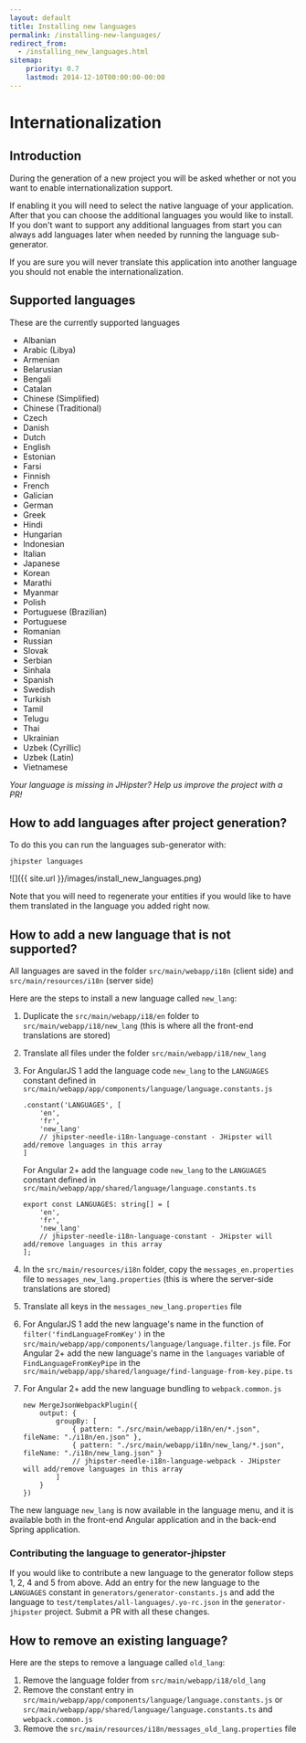 ```yaml
---
layout: default
title: Installing new languages
permalink: /installing-new-languages/
redirect_from:
  - /installing_new_languages.html
sitemap:
    priority: 0.7
    lastmod: 2014-12-10T00:00:00-00:00
---
```


# <i class="fa fa-flag"></i> Internationalization

## Introduction

During the generation of a new project you will be asked whether or not you want to enable internationalization support.

If enabling it you will need to select the native language of your application. After that you can choose the additional languages you would like to install. If you don't want to support any additional languages from start you can always add languages later when needed by running the language sub-generator.

If you are sure you will never translate this application into another language you should not enable the internationalization.

## Supported languages

These are the currently supported languages

*   Albanian
*   Arabic (Libya)
*   Armenian
*   Belarusian
*   Bengali
*   Catalan
*   Chinese (Simplified)
*   Chinese (Traditional)
*   Czech 
*   Danish 
*   Dutch 
*   English 
*   Estonian 
*   Farsi
*   Finnish 
*   French 
*   Galician 
*   German 
*   Greek 
*   Hindi 
*   Hungarian 
*   Indonesian
*   Italian 
*   Japanese 
*   Korean 
*   Marathi 
*   Myanmar 
*   Polish 
*   Portuguese (Brazilian)
*   Portuguese 
*   Romanian 
*   Russian 
*   Slovak 
*   Serbian
*   Sinhala 
*   Spanish 
*   Swedish 
*   Turkish 
*   Tamil 
*   Telugu 
*   Thai 
*   Ukrainian
*   Uzbek (Cyrillic)
*   Uzbek (Latin)
*   Vietnamese 

_Your language is missing in JHipster? Help us improve the project with a PR!_

## How to add languages after project generation?

To do this you can run the languages sub-generator with:

`jhipster languages`

![]({{ site.url }}/images/install_new_languages.png)

Note that you will need to regenerate your entities if you would like to have them translated in the language you added right now.

## How to add a new language that is not supported?

All languages are saved in the folder `src/main/webapp/i18n` (client side) and `src/main/resources/i18n` (server side)

Here are the steps to install a new language called `new_lang`:

1.  Duplicate the `src/main/webapp/i18/en` folder to `src/main/webapp/i18/new_lang` (this is where all the front-end translations are stored)
2.  Translate all files under the folder `src/main/webapp/i18/new_lang`
3.  For AngularJS 1 add the language code `new_lang` to the `LANGUAGES` constant defined in `src/main/webapp/app/components/language/language.constants.js`

        .constant('LANGUAGES', [
            'en',
            'fr',
            'new_lang'
            // jhipster-needle-i18n-language-constant - JHipster will add/remove languages in this array
        ]

    For Angular 2+ add the language code `new_lang` to the `LANGUAGES` constant defined in `src/main/webapp/app/shared/language/language.constants.ts`

        export const LANGUAGES: string[] = [
            'en',
            'fr',
            'new_lang'
            // jhipster-needle-i18n-language-constant - JHipster will add/remove languages in this array
        ];

4.  In the `src/main/resources/i18n` folder, copy the `messages_en.properties` file to `messages_new_lang.properties` (this is where the server-side translations are stored)
5.  Translate all keys in the `messages_new_lang.properties` file
6.  For AngularJS 1 add the new language's name in the function of `filter('findLanguageFromKey')` in the `src/main/webapp/app/components/language/language.filter.js` file. For Angular 2+ add the new language's name in the `languages` variable of `FindLanguageFromKeyPipe` in the `src/main/webapp/app/shared/language/find-language-from-key.pipe.ts`
7.  For Angular 2+ add the new language bundling to `webpack.common.js`

        new MergeJsonWebpackPlugin({
            output: {
                groupBy: [
                    { pattern: "./src/main/webapp/i18n/en/*.json", fileName: "./i18n/en.json" },
                    { pattern: "./src/main/webapp/i18n/new_lang/*.json", fileName: "./i18n/new_lang.json" }
                    // jhipster-needle-i18n-language-webpack - JHipster will add/remove languages in this array
                ]
            }
        })


The new language `new_lang` is now available in the language menu, and it is available both in the front-end Angular application and in the back-end Spring application.

### Contributing the language to generator-jhipster

If you would like to contribute a new language to the generator follow steps 1, 2, 4 and 5 from above. Add an entry for the new language to the `LANGUAGES` constant in `generators/generator-constants.js` and add the language to `test/templates/all-languages/.yo-rc.json` in the `generator-jhipster` project. Submit a PR with all these changes.

## How to remove an existing language?

Here are the steps to remove a language called `old_lang`:

1.  Remove the language folder from `src/main/webapp/i18/old_lang`
2.  Remove the constant entry in `src/main/webapp/app/components/language/language.constants.js` or `src/main/webapp/app/shared/language/language.constants.ts` and `webpack.common.js`
3.  Remove the `src/main/resources/i18n/messages_old_lang.properties` file
